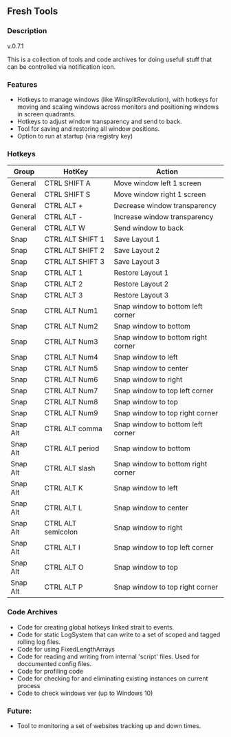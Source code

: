 ## Fresh Tools
### Description
v.0.7.1

This is a collection of tools and code archives for doing usefull stuff that can be controlled via notification icon. 

### Features
- Hotkeys to manage windows (like WinsplitRevolution), with hotkeys for moving and scaling windows across monitors and positioning windows in screen quadrants.
- Hotkeys to adjust window transparency and send to back.
- Tool for saving and restoring all window positions.
- Option to run at startup (via registry key)

### Hotkeys
Group | HotKey | Action
--- | --- | ---
General | CTRL SHIFT A | Move window left 1 screen
General | CTRL SHIFT S | Move window right 1 screen
General | CTRL ALT + | Decrease window transparency
General | CTRL ALT - | Increase window transparency
General | CTRL ALT W | Send window to back
Snap | CTRL ALT SHIFT 1 | Save Layout 1
Snap | CTRL ALT SHIFT 2 | Save Layout 2
Snap | CTRL ALT SHIFT 3 | Save Layout 3
Snap | CTRL ALT 1 | Restore Layout 1
Snap | CTRL ALT 2 | Restore Layout 2
Snap | CTRL ALT 3 | Restore Layout 3
Snap | CTRL ALT Num1 | Snap window to bottom left corner
Snap | CTRL ALT Num2 | Snap window to bottom
Snap | CTRL ALT Num3 | Snap window to bottom right corner
Snap | CTRL ALT Num4 | Snap window to left
Snap | CTRL ALT Num5 | Snap window to center
Snap | CTRL ALT Num6 | Snap window to right
Snap | CTRL ALT Num7 | Snap window to top left corner
Snap | CTRL ALT Num8 | Snap window to top
Snap | CTRL ALT Num9 | Snap window to top right corner
Snap Alt | CTRL ALT comma | Snap window to bottom left corner
Snap Alt | CTRL ALT period | Snap window to bottom
Snap Alt | CTRL ALT slash | Snap window to bottom right corner
Snap Alt | CTRL ALT K | Snap window to left
Snap Alt | CTRL ALT L | Snap window to center
Snap Alt | CTRL ALT semicolon | Snap window to right
Snap Alt | CTRL ALT I | Snap window to top left corner
Snap Alt | CTRL ALT O | Snap window to top
Snap Alt | CTRL ALT P | Snap window to top right corner

### Code Archives
- Code for creating global hotkeys linked strait to events.
- Code for static LogSystem that can write to a set of scoped and tagged rolling log files.
- Code for using FixedLengthArrays
- Code for reading and writing from internal 'script' files. Used for doccumented config files.
- Code for profiling code
- Code for checking for and eliminating existing instances on current process
- Code to check windows ver (up to Windows 10)

### Future:
- Tool to monitoring a set of websites tracking up and down times.
